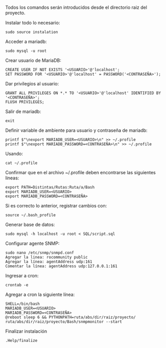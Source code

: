 Todos los comandos serán introducidos desde el directorio raiz del proyecto.

Instalar todo lo necesario:

    sudo source instalation
Acceder a mariadb: 

    sudo mysql -u root
Crear usuario de MariaDB:
    
    CREATE USER IF NOT EXISTS '<USUARIO>'@'localhost';
    SET PASSWORD FOR '<USUARIO>'@'localhost' = PASSWORD('<CONTRASEÑA>');
Dar privilegios al usuario:

    GRANT ALL PRIVILEGES ON *.* TO '<USUARIO>'@'localhost' IDENTIFIED BY '<CONTRASEÑA>';
    FLUSH PRIVILEGES;
Salir de mariadb:

    exit
Definir variable de ambiente para usuario y contraseña de mariadb:

    printf $"\nexport MARIADB_USER=<USUARIO>\n" >> ~/.profile
    printf $"\nexport MARIADB_PASSWORD=<CONTRASEÑA>\n" >> ~/.profile
Usando:

    cat ~/.profile
Confirmar que en el archivo ~/.profile deben encontrarse las siguientes lineas:
    
    export PATH=Distintas/Rutas:Ruta/a/Bash
    export MARIADB_USER=<USUARIO>
    export MARIADB_PASSWORD=<CONTRASEÑA>
Si es correcto lo anterior, registrar cambios con:
    
    source ~/.bash_profile
Generar base de datos:

    sudo mysql -h localhost -u root < SQL/script.sql
Configurar agente SNMP:
    
    sudo nano /etc/snmp/snmpd.conf
    Agregar la linea: rocommunity public
    Agregar la línea: agentAddress udp:161
    Comentar la línea: agentAddress udp:127.0.0.1:161
Ingresar a cron:

    crontab -e
Agregar a cron la siguiente línea:

    SHELL=/bin/bash
    MARIADB_USER=<USUARIO>
    MARIADB_PASSWORD=<CONTRASEÑA>
    @reboot sleep 6 && PYTHONPATH=ruta/abs/dir/raiz/proyecto/ ruta/abs/dir/raiz/proyecto/Bash/snmpmonitor --start
Finalizar instalación

    .Help/finalize
